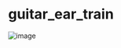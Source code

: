 # guitar_ear_train
![image](https://user-images.githubusercontent.com/88049865/172105589-82c1975c-19bc-4259-8c5b-d8f5083ed46e.png)
